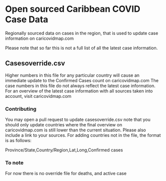 # Open sourced Caribbean COVID Case Data

Regionally sourced data on cases in the region, that is used to update case information on caricovidmap.com 

Please note that so far this is not a full list of all the latest case information.


## Casesoverride.csv 

Higher numbers in this file for any particular country will cause an immediate update to the Confirmed Cases count on caricovidmap.com The case numbers in this file do not always reflect the latest case information. For an overview of the latest case information with all sources taken into account, visit caricovidmap.com

### Contributing

You may open a pull request to update casesoverride.csv note that you should only update countries where the final overview on caricovidmap.com is still lower than the current situation. Please also include a link to your sources. For adding countries not in the file, the format is as follows:


Province/State,Country/Region,Lat,Long,Confirmed cases

### To note

For now there is no override file for deaths, and active case
